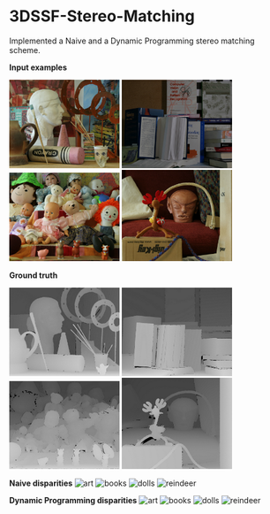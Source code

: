 # 3DSSF-Stereo-Matching

Implemented a Naive and a Dynamic Programming stereo matching scheme.

**Input examples**

<img src="images/art1.png" width="200" alt="art"> <img src="images/books1.png" width="200" alt="books">
<img src="images/dolls1.png" width="200" alt="dolls"> <img src="images/reindeer1.png" width="200" alt="reindeer">

**Ground truth**

<img src="images/art1_true.png" width="200" alt="art"> <img src="images/books1_true.png" width="200" alt="books">
<img src="images/dolls1_true.png" width="200" alt="dolls"> <img src="images/reindeer1_true.png" width="200" alt="reindeer">

**Naive disparities**
<img src="images/art_naive.png" width="200" alt="art"> <img src="images/books_naive.png" width="200" alt="books">
<img src="images/dolls_naive.png" width="200" alt="dolls"> <img src="images/reindeer_naive.png" width="200" alt="reindeer">

**Dynamic Programming disparities**
<img src="images/art_dp.png" width="200" alt="art"> <img src="images/books_dp.png" width="200" alt="books">
<img src="images/dolls_dp.png" width="200" alt="dolls"> <img src="images/reindeer_dp.png" width="200" alt="reindeer">

